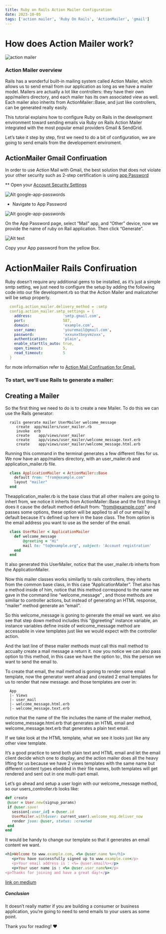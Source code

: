 ```yaml
---
title: Ruby on Rails Action Mailer Configuration
date: 2023-10-05
tags: ['action mailer', 'Ruby On Rails', 'ActionMailer', 'gmail']
---
```


# How does Action Mailer work?

![action mailer](/images/rails-action-mailer-configuration.png)

### Action Mailer overview

Rails has a wonderful built-in mailing system called Action Mailer, which allows us to send email
from our application as long as we have a mailer model. Mailers are actually a lot like controllers:
they have their own app/mailers directory, and each mailer has its own associated view as well. Each
mailer also inherits from ActionMailer::Base, and just like controllers, can be generated really
easily.

This tutorial explains how to configure Ruby on Rails in the development environment toward sending
emails via Ruby on Rails Action Mailer integrated with the most popular email providers Gmail &
SendGrid.

Let’s take it step by step, first we need to do a bit of configuration, we are going to send emails
from the developement enviroment.

## ActionMailer Gmail Confiruation

In order to use Action Mail with Gmail, the best solution that does not violate your other security
such as 2-step certification is using
[app Password](https://support.google.com/accounts/answer/185833)

\*\* Open your [Account Security Settings](https://myaccount.google.com/security)

![Alt google-app-passwords](/images/action-mailer-config-1.png)

- Navigate to App Password

![Alt google-app-passwords](/images/action-mailer-config-2.png)

On the App Password page, select “Mail” app, and “Other” device, now we provide the name of ruby on
Rail application. Then click “Generate”.

![Alt text](/images/action-mailer-config-3.png)

Copy your App password from the yellow Box.

# ActionMailer Rails Confiruation

Ruby doesn’t require any additional gems to be installed, as it’s just a simple smtp setting, we
just need to configure the setup by adding the following code into our file development.rb so that
the Action Mailer and mailcatcher will be setup properly.

```yaml
  config.action_mailer.delivery_method = :smtp
  config.action_mailer.smtp_settings = {
    address:              'smtp.gmail.com',
    port:                 587,
    domain:               'example.com',
    user_name:            'youremail@gmail.com',
    password:             'xxxunxtbxyvmzxxx',
    authentication:       'plain',
    enable_starttls_auto: true,
    open_timeout:         5,
    read_timeout:         5
  }
```

for mote informaition refer to
[Action Mail Confiruation for Gmail.](https://guides.rubyonrails.org/action_mailer_basics.html#action-mailer-configuration-for-gmail)

### To start, we’ll use Rails to generate a mailer:

## Creating a Mailer

So the first thing we need to do is to create a new Mailer. To do this we can use the Rails
generator:

```terminal
  rails generate mailer UserMailer welcome_message
     create  app/mailers/user_mailer.rb
     invoke  erb
     create    app/views/user_mailer
     create    app/views/user_mailer/welcome_message.text.erb
     create    app/views/user_mailer/welcome_message.html.erb
```

Running this command in the terminal generates a few different files for us. We now have an
app/mailers directory, with an user_mailer.rb and application_mailer.rb file.

```ruby
  class ApplicationMailer < ActionMailer::Base
    default from: "from@example.com"
    layout "mailer"
  end
```

Theapplication_mailer.rb is the base class that all other mailers are going to inhert from, we
notice it inherts from ActionMailer::Base and the first thing it does it cause the default method
default from: "from@example.com" and passes some options, these option will be applied to all of our
email by default because it's defined up here in the base class. The from option is the email
address you want to use as the sender of the email.

```ruby
  class UserMailer < ApplicationMailer
    def welcome_message
        @greeting = "Hi"
        mail to: "to@example.org", subject: 'Account registration'
    end
  end
```

It also generated this UserMailer, notice that the user_mailer.rb inherts from the
ApplicationMailer.

Now this mailer classes works similarlly to rails controllers, they inherts from the common base
class, in this case “ApplicationMailer”. Thet also has a method inside of him, notice that this
method correspond to the name we gave in the command line “welcome_message” , and those methods are
similiar to controller actions, but instead of generating an HTML response, “mailer” method generate
an “email”.

So this welcome_message is goning to generate the email we want. we also see that step down method
includes this “@greeting” instance variable, an instance variables define inside of welcome_message
method are accessabile in view templates just like we would expect with the controller action.

And the last line of these mailer methods must call this mail method to accualty create a mail
message a return it. now you notice we can also pass option to this method, in this case we have the
option to:, this the person we want to send the email to.

To create that email, the mail method is goning to render some email template, now the generator
went ahead and created 2 email templates for us to render that new message. and those templates are
over in:

```tree
  App
  |- Views
  |- user_mail
  |- welcome_message.html.erb
  |- welcome_message.text.erb
```

notice that the name of the file includes the name of the mailer method, welcome_message.html.erb
that generates an HTML email and welcome_message.text.erb that generates a plain text email.

If we take look at the HTML template, what we see it looks just like any other view template.

It’s a good practice to send both plain text and HTML email and let the email client decide which
one to display, and the action mailer does all the heavy lifting for us because we have 2 views
templates with the same name but different content types ebedded in their file names, both templates
will get rendered and sent out in one multi-part email.

Let’s go ahead and setup a user login with our welcome_message method, so our users_controller.rb
looks like:

```ruby
def create
 @user = User.new(signup_params)
 if @user.save!
   session[:user_id] = @user.id
   UserMailer.with(user: current_user).welcome_msg.deliver_now
   render json: @user, status: :created
 end
end
```

It would be handy to change our template so that it generates an email content we want.

```ruby
<h1>Welcome to www.example.com, <%= @user.name %></h1>
   <p>You have successfully signed up to www.example.com</p>
   <p>Your email address is : <%= @user.email%></p>
   <p>Your user name is : <%= @user.user_name%></p>
<p>Thanks for joining and have a great day!</p>
```

[link on medium](https://medium.com/@akladyous/ruby-on-rails-action-mailer-configuration-6d0cfc00b871)

##### Conclusion

It doesn’t really matter if you are building a consumer or business application, you’re going to
need to send emails to your users as some point.

Thank you for reading! ❤️
